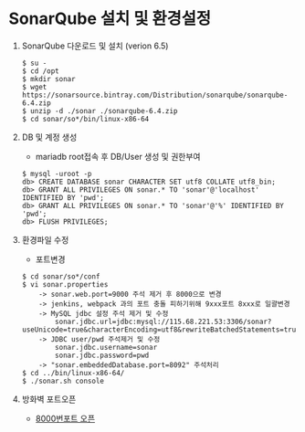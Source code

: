 # SonarQube 설치 및 환경설정
1. SonarQube 다운로드 및 설치 (verion 6.5)
    ```
    $ su -
    $ cd /opt
    $ mkdir sonar
    $ wget https://sonarsource.bintray.com/Distribution/sonarqube/sonarqube-6.4.zip
    $ unzip -d ./sonar ./sonarqube-6.4.zip
    $ cd sonar/so*/bin/linux-x86-64
    ```
2. DB 및 계정 생성
    * mariadb root접속 후 DB/User 생성 및 권한부여
    ```
    $ mysql -uroot -p
    db> CREATE DATABASE sonar CHARACTER SET utf8 COLLATE utf8_bin; 
    db> GRANT ALL PRIVILEGES ON sonar.* TO 'sonar'@'localhost' IDENTIFIED BY 'pwd';
    db> GRANT ALL PRIVILEGES ON sonar.* TO 'sonar'@'%' IDENTIFIED BY 'pwd';
    db> FLUSH PRIVILEGES;
    ```

3. 환경파일 수정
    * 포트변경
    ```
    $ cd sonar/so*/conf
    $ vi sonar.properties
        -> sonar.web.port=9000 주석 제거 후 8000으로 변경
        -> jenkins, webpack 과의 포트 충돌 피하기위해 9xxx포트 8xxx로 일괄변경
        -> MySQL jdbc 설정 주석 제거 및 수정
            sonar.jdbc.url=jdbc:mysql://115.68.221.53:3306/sonar?useUnicode=true&characterEncoding=utf8&rewriteBatchedStatements=true&useConfigs=maxPerformance&useSSL=false
        -> JDBC user/pwd 주석제거 및 수정
            sonar.jdbc.username=sonar
            sonar.jdbc.password=pwd
        -> "sonar.embeddedDatabase.port=8092" 주석처리
    $ cd ../bin/linux-x86-64/
    $ ./sonar.sh console
    ```
    
3. 방화벽 포트오픈
    * [8000번포트 오픈](/chapter1/04-firewall.md)